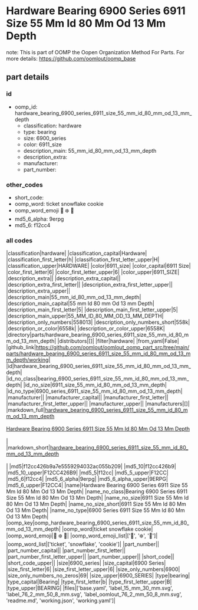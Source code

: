 # Hardware Bearing 6900 Series 6911 Size 55 Mm Id 80 Mm Od 13 Mm Depth  

note: This is part of OOMP the Oopen Organization Method For Parts. For more details: https://github.com/oomlout/oomp_base

##  part details





### id
* oomp_id: hardware_bearing_6900_series_6911_size_55_mm_id_80_mm_od_13_mm_depth
  * classification: hardware
  * type: bearing
  * size: 6900_series
  * color: 6911_size
  * description_main: 55_mm_id_80_mm_od_13_mm_depth
  * description_extra: 
  * manufacturer: 
  * part_number: 

### other_codes
* short_code: 
* oomp_word: ticket snowflake cookie
* oomp_word_emoji :ticket: :snowflake: :cookie:
* md5_6_alpha: 9erpg
* md5_6: f12cc4

### all codes 
|classification|hardware|
|classification_capital|Hardware|
|classification_first_letter|h|
|classification_first_letter_upper|H|
|classification_upper|HARDWARE|
|color|6911_size|
|color_capital|6911 Size|
|color_first_letter|6|
|color_first_letter_upper|6|
|color_upper|6911_SIZE|
|description_extra||
|description_extra_capital||
|description_extra_first_letter||
|description_extra_first_letter_upper||
|description_extra_upper||
|description_main|55_mm_id_80_mm_od_13_mm_depth|
|description_main_capital|55 mm Id 80 mm Od 13 mm Depth|
|description_main_first_letter|5|
|description_main_first_letter_upper|5|
|description_main_upper|55_MM_ID_80_MM_OD_13_MM_DEPTH|
|description_only_numbers|558013|
|description_only_numbers_short|558k|
|description_or_color|6558k|
|description_or_color_upper|6558K|
|directory|parts/hardware_bearing_6900_series_6911_size_55_mm_id_80_mm_od_13_mm_depth|
|distributors|[]|
|filter|hardware|
|from_yaml|False|
|github_link|https://github.com/oomlout/oomlout_oomp_part_src/tree/main/parts/hardware_bearing_6900_series_6911_size_55_mm_id_80_mm_od_13_mm_depth/working|
|id|hardware_bearing_6900_series_6911_size_55_mm_id_80_mm_od_13_mm_depth|
|id_no_class|bearing_6900_series_6911_size_55_mm_id_80_mm_od_13_mm_depth|
|id_no_size|6911_size_55_mm_id_80_mm_od_13_mm_depth|
|id_no_type|6900_series_6911_size_55_mm_id_80_mm_od_13_mm_depth|
|manufacturer||
|manufacturer_capital||
|manufacturer_first_letter||
|manufacturer_first_letter_upper||
|manufacturer_upper||
|manufacturers|[]|
|markdown_full|[hardware_bearing_6900_series_6911_size_55_mm_id_80_mm_od_13_mm_depth](https://github.com/oomlout/oomlout_oomp_part_src/tree/main/parts/hardware_bearing_6900_series_6911_size_55_mm_id_80_mm_od_13_mm_depth/working)<br>[](https://github.com/oomlout/oomlout_oomp_part_src/tree/main/parts/hardware_bearing_6900_series_6911_size_55_mm_id_80_mm_od_13_mm_depth/working)<br>[Hardware Bearing 6900 Series 6911 Size 55 Mm Id 80 Mm Od 13 Mm Depth](https://github.com/oomlout/oomlout_oomp_part_src/tree/main/parts/hardware_bearing_6900_series_6911_size_55_mm_id_80_mm_od_13_mm_depth/working)<br><br>|
|markdown_short|[hardware_bearing_6900_series_6911_size_55_mm_id_80_mm_od_13_mm_depth](https://github.com/oomlout/oomlout_oomp_part_src/tree/main/parts/hardware_bearing_6900_series_6911_size_55_mm_id_80_mm_od_13_mm_depth/working)<br><br>|
|md5|f12cc426b9a7e5559294032ac055b209|
|md5_10|f12cc426b9|
|md5_10_upper|F12CC426B9|
|md5_5|f12cc|
|md5_5_upper|F12CC|
|md5_6|f12cc4|
|md5_6_alpha|9erpg|
|md5_6_alpha_upper|9ERPG|
|md5_6_upper|F12CC4|
|name|Hardware Bearing 6900 Series 6911 Size 55 Mm Id 80 Mm Od 13 Mm Depth|
|name_no_class|Bearing 6900 Series 6911 Size 55 Mm Id 80 Mm Od 13 Mm Depth|
|name_no_size|6911 Size 55 Mm Id 80 Mm Od 13 Mm Depth|
|name_no_size_short|6911 Size 55 Mm Id 80 Mm Od 13 Mm Depth|
|name_no_type|6900 Series 6911 Size 55 Mm Id 80 Mm Od 13 Mm Depth|
|oomp_key|oomp_hardware_bearing_6900_series_6911_size_55_mm_id_80_mm_od_13_mm_depth|
|oomp_word|ticket snowflake cookie|
|oomp_word_emoji|:ticket: :snowflake: :cookie:|
|oomp_word_emoji_list|[':ticket:', ':snowflake:', ':cookie:']|
|oomp_word_list|['ticket', 'snowflake', 'cookie']|
|part_number||
|part_number_capital||
|part_number_first_letter||
|part_number_first_letter_upper||
|part_number_upper||
|short_code||
|short_code_upper||
|size|6900_series|
|size_capital|6900 Series|
|size_first_letter|6|
|size_first_letter_upper|6|
|size_only_numbers|6900|
|size_only_numbers_no_zeros|69|
|size_upper|6900_SERIES|
|type|bearing|
|type_capital|Bearing|
|type_first_letter|b|
|type_first_letter_upper|B|
|type_upper|BEARING|
|files|['base.yaml', 'label_15_mm_30_mm.svg', 'label_76_2_mm_50_8_mm.svg', 'label_oomlout_76_2_mm_50_8_mm.svg', 'readme.md', 'working.json', 'working.yaml']|
